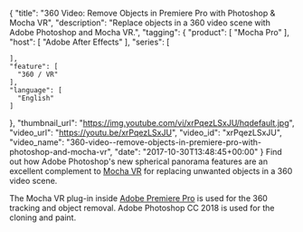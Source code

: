 {
  "title": "360 Video: Remove Objects in Premiere Pro with Photoshop & Mocha VR",
  "description": "Replace objects in a 360 video scene with Adobe Photoshop and Mocha VR.",
  "tagging": {
    "product": [
      "Mocha Pro"
    ],
    "host": [
      "Adobe After Effects"
    ],
    "series": [

    ],
    "feature": [
      "360 / VR"
    ],
    "language": [
      "English"
    ]
  },
  "thumbnail_url": "https://img.youtube.com/vi/xrPqezLSxJU/hqdefault.jpg",
  "video_url": "https://youtu.be/xrPqezLSxJU",
  "video_id": "xrPqezLSxJU",
  "video_name": "360-video--remove-objects-in-premiere-pro-with-photoshop-and-mocha-vr",
  "date": "2017-10-30T13:48:45+00:00"
}
Find out how Adobe Photoshop's new spherical panorama features are an excellent complement to [Mocha VR](/products/mocha-pro/) for replacing unwanted objects in a 360 video scene.

The Mocha VR plug-in inside [Adobe Premiere Pro](/videos/?tags=host:Adobe%20Premiere%20Pro,product:Mocha,product:Mocha%20VR&search=) is used for the 360 tracking and object removal. Adobe Photoshop CC 2018 is used for the cloning and paint.
